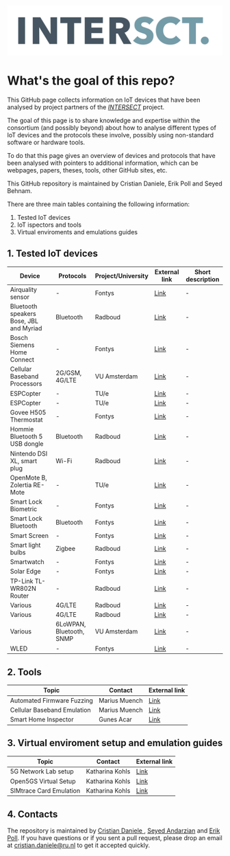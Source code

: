 ![alt text](intersect_logo.png)
# What's the goal of this repo?
This GitHub page collects information on IoT devices that have been analysed by project partners of the [*INTERSECT*](https://intersct.nl) project.

The goal of this page is to share knowledge and expertise within the consortium (and possibly beyond) about how to analyse different types of IoT devices and the protocols these involve, possibly using non-standard software or hardware tools.

 To do that this page gives an overview of devices and protocols that have been analysed with pointers to additional information, which can be webpages, papers, theses, tools, other GitHub sites, etc.

 This GitHub repository is maintained by Cristian Daniele, Erik Poll and Seyed Behnam.

 There are three main tables containing the following information:
1. Tested IoT devices
2. IoT ispectors and tools
3. Virtual enviroments and emulations guides

 
## 1. Tested IoT devices

 | Device                                  | Protocols                | Project/University | External link                                                                                                                        | Short description |
 | --------------------------------------- | ------------------------ | ------------------ | ------------------------------------------------------------------------------------------------------------------------------------ | ----------------- |
 | Airquality sensor                       | -                        | Fontys             | [Link](https://fontys-intersect.github.io/#/case/airquality)                                                                         | -                 |
 | Bluetooth speakers Bose, JBL and Myriad | Bluetooth                | Radboud            | [Link](https://www.cs.ru.nl/bachelors-theses/2022/Sam_Haeck___1040362___Hack_my_audio_back.pdf)                                      | -                 |
 | Bosch Siemens Home Connect              | -                        | Fontys             | [Link](https://fontys-intersect.github.io/#/case/boschsiemens)                                                                       | -                 |
 | Cellular Baseband Processors            | 2G/GSM, 4G/LTE           | VU Amsterdam       | [Link](https://hernan.de/research/papers/firmwire-ndss22-hernandez.pdf)                                                              | -                 |
 | ESPCopter                               | -                        | TU/e               | [Link](https://surfdrive.surf.nl/files/index.php/s/mNqbmPVxrMIh7OP)                                                                  | -                 |
 | ESPCopter                               | -                        | TU/e               | [Link](https://surfdrive.surf.nl/files/index.php/s/nOgxmH55vjcb4v1)                                                                  | -                 |
 | Govee H505 Thermostat                   | -                        | Fontys             | [Link](https://fontys-intersect.github.io/#/case/gooveysmarttemp)                                                                    | -                 |
 | Hommie Bluetooth 5 USB dongle           | Bluetooth                | Radboud            | [Link](https://www.ru.nl/publish/pages/769526/tom_nijholt.pdf)                                                                       | -                 |
 | Nintendo DSI XL, smart plug             | Wi-Fi                    | Radboud            | [Link](https://www.cs.ru.nl/bachelors-theses/2020/Bart_Pleiter___4752740___Fuzzing_Wi-Fi_in_IoT_devices.pdf)                         | -                 |
 | OpenMote B, Zolertia RE-Mote            | -                        | TU/e               | [Link](https://surfdrive.surf.nl/files/index.php/s/6U1BmHoSr60gcZF)                                                                  | -                 |
 | Smart Lock Biometric                    | -                        | Fontys             | [Link](https://fontys-intersect.github.io/#/case/smartlock)                                                                          | -                 |
 | Smart Lock Bluetooth                    | Bluetooth                | Fontys             | [Link](https://fontys-intersect.github.io/#/case/smartlockbt)                                                                        | -                 |
 | Smart Screen                            | -                        | Fontys             | [Link](https://fontys-intersect.github.io/#/case/smartscreen)                                                                        | -                 |
 | Smart light bulbs                       | Zigbee                   | Radboud            | [Link](https://www.cs.ru.nl/bachelors-theses/2022/Tom_Rust___1040068___Fuzzing_Zigbee_using_Z-Stack.pdf)                             | -                 |
 | Smartwatch                              | -                        | Fontys             | [Link](https://fontys-intersect.github.io/#/case/smartwatch)                                                                         | -                 |
 | Solar Edge                              | -                        | Fontys             | [Link](https://fontys-intersect.github.io/#/case/solaredge)                                                                          | -                 |
 | TP-Link TL-WR802N Router                | -                        | Radboud            | [Link](https://www.cs.ru.nl/bachelors-theses/2022/Ciske_Harsema___1010048___A_security_analysis_of_the_TP-Link_TL-WR802N_Router.pdf) | -                 |
 | Various                                 | 4G/LTE                   | Radboud            | [Link](https://imp4gt-attacks.net)                                                                                                   | -                 |
 | Various                                 | 4G/LTE                   | Radboud            | [Link](https://revolte-attack.net)                                                                                                   | -                 |
 | Various                                 | 6LoWPAN, Bluetooth, SNMP | VU Amsterdam       | [Link](https://www.usenix.org/system/files/sec22summer_scharnowski.pdf)                                                              | -                 |
 | WLED                                    | -                        | Fontys             | [Link](https://fontys-intersect.github.io/#/case/wled)                                                                               | -                 |
 

## 2. Tools
| Topic                       | Contact       | External link                                       |
| --------------------------- | ------------- | --------------------------------------------------- |
| Automated Firmware Fuzzing  | Marius Muench | [Link](https://github.com/fuzzware-fuzzer/fuzzware) |
| Cellular Baseband Emulation | Marius Muench | [Link](https://firmwire.github.io/docs/index.html)  |
| Smart Home Inspector        | Gunes Acar    | [Link](https://inspector.engineering.nyu.edu/#home) |

    
## 3. Virtual enviroment setup and emulation guides

| Topic                   | Contact         | External link                                  |
| ----------------------- | --------------- | ---------------------------------------------- |
| 5G Network Lab setup    | Katharina Kohls | [Link](https://kkohls.org/guides_lab.html)     |
| Open5GS Virtual Setup   | Katharina Kohls | [Link](https://kkohls.org/guides_open5gs.html) |
| SIMtrace Card Emulation | Katharina Kohls | [Link](https://kkohls.org/guides_cardem.html)  |

## 4. Contacts

The repository is maintained by [Cristian Daniele ](www.cristiandaniele.com), [Seyed Andarzian](http://www.andarzian.ir) and [Erik Poll](http://www.cs.ru.nl/E.Poll/).
If you have questions or if you sent a pull request, please drop an email at cristian.daniele@ru.nl to get it accepted quickly.